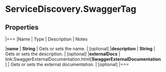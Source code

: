 # ServiceDiscovery.SwaggerTag

## Properties
|===
|Name | Type | Description | Notes

|**name** | **String** | Gets or sets the name. | [optional] 
|**description** | **String** | Gets or sets the description. | [optional] 
|**externalDocs** | link:SwaggerExternalDocumentation.html[**SwaggerExternalDocumentation**] | Gets or sets the external documentation. | [optional] 
|===


